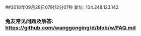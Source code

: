 ##2018年09月28日07时12分07秒 新址: 104.248.123.142
### 兔友常见问题及解答: https://github.com/wanggonging/d/blob/w/FAQ.md

